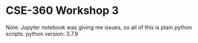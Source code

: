 # CSE-360 Workshop 3

Note: Jupyter notebook was giving me issues, so all of this is plain python scripts.
python version: 3.7.9
